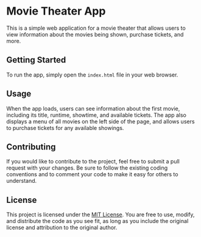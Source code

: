 # Movie Theater App

This is a simple web application for a movie theater that allows users to view information about the movies being shown, purchase tickets, and more.

## Getting Started

To run the app, simply open the `index.html` file in your web browser. 

## Usage

When the app loads, users can see information about the first movie, including its title, runtime, showtime, and available tickets. The app also displays a menu of all movies on the left side of the page, and allows users to purchase tickets for any available showings.

## Contributing

If you would like to contribute to the project, feel free to submit a pull request with your changes. Be sure to follow the existing coding conventions and to comment your code to make it easy for others to understand.

## License

This project is licensed under the [MIT License](https://opensource.org/licenses/MIT). You are free to use, modify, and distribute the code as you see fit, as long as you include the original license and attribution to the original author.
